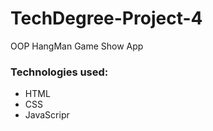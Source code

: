# TechDegree-Project-4

OOP HangMan Game Show App

### Technologies used:

- HTML
- CSS
- JavaScripr
